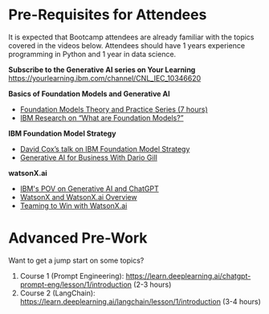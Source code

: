 # Pre-Requisites for Attendees
It is expected that Bootcamp attendees are already familiar with the topics covered in the videos below. Attendees should have 1 years experience programming in Python and 1 year in data science. 

**Subscribe to the Generative AI series on Your Learning**
https://yourlearning.ibm.com/channel/CNL_IEC_10346620

**Basics of Foundation Models and Generative AI**
- [Foundation Models Theory and Practice Series (7 hours)](https://ec.yourlearning.ibm.com/w3/series/10310681)
- [IBM Research on “What are Foundation Models?”](https://research.ibm.com/blog/what-are-foundation-models)

**IBM Foundation Model Strategy**
- [David Cox’s talk on IBM Foundation Model Strategy](https://ec.yourlearning.ibm.com/w3/playback/10341469)
- [Generative AI for Business With Dario Gill](https://yourlearning.ibm.com/activity/BLUETUBE-115092)

**watsonX.ai**
- [IBM's POV on Generative AI and ChatGPT](https://ibm.seismic.com/Link/Content/DCpqBW8GB4bPWGTTmgT8Mpdg3TFd)
- [WatsonX and WatsonX.ai Overview](https://ec.yourlearning.ibm.com/w3/playback/10365719)
- [Teaming to Win with WatsonX.ai](https://yourlearning.ibm.com/activity/BLUETUBE-115261)

# Advanced Pre-Work
Want to get a jump start on some topics?
1. Course 1 (Prompt Engineering): https://learn.deeplearning.ai/chatgpt-prompt-eng/lesson/1/introduction (2-3 hours)
2. Course 2 (LangChain): https://learn.deeplearning.ai/langchain/lesson/1/introduction (3-4 hours)
